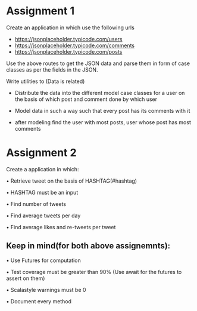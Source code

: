 # Assignment 1

 Create an application in which use the following urls

- https://jsonplaceholder.typicode.com/users
- https://jsonplaceholder.typicode.com/comments
- https://jsonplaceholder.typicode.com/posts

Use the above routes to get the JSON data and parse them in form of case classes
as per the fields in the JSON.

Write utilities to (Data is related)

- Distribute the data into the different model case classes for a user on the basis of
which post and comment done by which user

- Model data in such a way such that every post has its comments with it

- after modeling find the user with most posts, user whose post has most comments

# Assignment 2

Create a application in which:

• Retrieve tweet on the basis of HASHTAG(#hashtag)

• HASHTAG must be an input

• Find number of tweets

• Find average tweets per day

• Find average likes and re-tweets per tweet

## Keep in mind(for both above assignemnts):

• Use Futures for computation

• Test coverage must be greater than 90% (Use await for the futures to assert on
them)

• Scalastyle warnings must be 0

• Document every method
